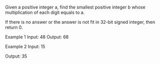 Given a positive integer a, find the smallest positive integer b whose multiplication of each digit equals to a. 


If there is no answer or the answer is not fit in 32-bit signed integer, then return 0.


Example 1
Input:
48 
Output:
68



Example 2
Input: 
15

Output:
35
